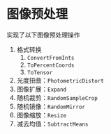 
# 图像预处理

实现了以下图像预处理操作

1. 格式转换
      1. `ConvertFromInts`
      2. `ToPercentCoords`
      3. `ToTensor`
2. 光度扭曲：`PhotometricDistort`
3. 图像扩展：`Expand`
4. 随机裁剪：`RandomSampleCrop`
5. 随机镜像：`RandomMirror`
6. 图像缩放：`Resize`
7. 减去均值：`SubtractMeans`